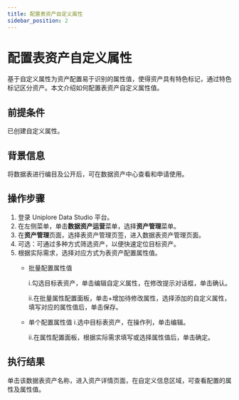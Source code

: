 ```yaml
---
title: 配置表资产自定义属性
sidebar_position: 2
---
```

# 配置表资产自定义属性
基于自定义属性为资产配置易于识别的属性值，使得资产具有特色标记，通过特色标记区分资产。本文介绍如何配置表资产自定义属性值。

## 前提条件
已创建自定义属性。

## 背景信息
将数据表进行编目及公开后，可在数据资产中心查看和申请使用。


## 操作步骤
1. 登录 Uniplore Data Studio 平台。
2. 在左侧菜单，单击**数据资产运营**菜单，选择**资产管理**菜单。
3. 在**资产管理**页面，选择表资产管理页签，进入数据表资产管理页面。
4. 可选：可通过多种方式筛选资产，以便快速定位目标资产。
5. 根据实际需求，选择对应方式为表资产配置属性值。
    - 批量配置属性值

        i.勾选目标表资产，单击编辑自定义属性，在修改提示对话框，单击确认。

        ii.在批量属性配置面板，单击+增加待修改属性，选择添加的自定义属性，填写对应的属性值后，单击保存。
    - 单个配置属性值
        i.选中目标表资产，在操作列，单击编辑。

        ii.在属性配置面板，根据实际需求填写或选择属性值后，单击确定。

## 执行结果
单击该数据表资产名称，进入资产详情页面，在自定义信息区域，可查看配置的属性及属性值。